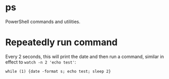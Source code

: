 # ps

PowerShell commands and utilities.

# Repeatedly run command

Every 2 seconds, this will print the date and then run a command, similar in effect to `watch -n 2 'echo test'`:

    while (1) {date -format s; echo test; sleep 2}
